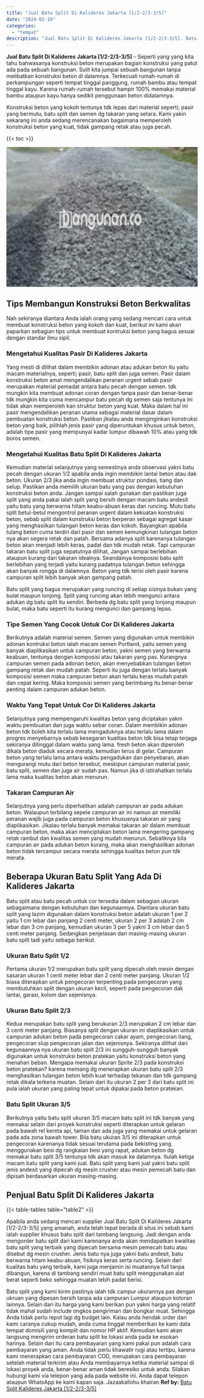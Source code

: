 ```yaml
---
title: "Jual Batu Split Di Kalideres Jakarta [1/2-2/3-3/5]"
date: "2024-02-10"
categories: 
  - "tempat"
description: "Jual Batu Split Di Kalideres Jakarta [1/2-2/3-3/5]. Batu split yang kami kirim pastinya ialah tdk campur ukurannya pas dengan ukruan yang dipesan bersih tanp..."
---
```


**Jual Batu Split Di Kalideres Jakarta \[1/2-2/3-3/5\]** – Seperti yang yang kita tahu bahwasanya konstruksi beton merupakan bagian konstruksi yang patut ada pada sebuah bangunan. Sulit kita jumpai sebuah bangunan tanpa melibatkan konstruksi beton di dalamnya. Terkecuali rumah-rumah di perkampungan seperti tempat tinggal panggung, rumah bambu atau tempat tinggal kayu. Karena rumah-rumah tersebut hampir 100% memakai material bambu ataupun kayu hanya sedikit penggunaan beton didalamnya.

Konstruksi beton yang kokoh tentunya tdk lepas dari material seperti; pasir yang bermutu, batu split dan semen dg takaran yang setara. Kami yakin sekarang ini anda sedang merencanakan bagaimana memperoleh konstruksi beton yang kuat, tidak gampang retak atau juga pecah.

{{< toc >}}

![Jual Batu Split Di Kalideres Jakarta [1/2-2/3-3/5]](/images/jual-batu-split-16.png)

## Tips Membangun Konstruksi Beton Berkwalitas

Nah sekiranya diantara Anda ialah orang yang sedang mencari cara untuk membuat konstruksi beton yang kokoh dan kuat, berikut ini kami akan paparkan sebagian tips untuk membuat kontruksi beton yang bagus sesuai dengan standar ilmu sipil.

### Mengetahui Kualitas Pasir Di Kalideres Jakarta

Yang mesti di dilihat dalam membikin adonan atau adukan beton itu yaitu macam materialnya, seperti; pasir, batu split dan juga semen. Pasir dalam konstruksi beton amat mengendalikan peranan urgent sebab pasir merupakan material pemadat antara batu pecah dengan semen. tdk mungkin kita membuat adonan coran dengan tanpa pasir dan benar-benar tdk mungkin kita cuma mencampur batu pecah dg semen saja tentunya ini tidak akan memperoleh kan struktur beton yang kuat. Maka dalam hal ini pasir mengendalikan peranan utama sebagai material dasar dalam pembuatan konstruksi beton. Pastikan jikalau anda menginginkan konstruksi beton yang baik, pilihlah jenis pasir yang diperuntukan khusus untuk beton, adalah tipe pasir yang mempunyai kadar lumpur dibawah 10% atau yang tdk boros semen.

### Mengetahui Kualitas Batu Split Di Kalideres Jakarta

Kemudian material selanjutnya yang semestinya anda observasi yakni batu pecah dengan ukuran 1/2 apabila anda ingin membikin lantai beton atau dak beton. Ukuran 2/3 jika anda ingin membuat struktur pondasi, tiang dan selup. Pastikan anda memilih ukuran batu yang pas dengan kebutuhan konstruksi beton anda. Jangan sampai salah gunakan dan pastikan juga split yang anda pakai ialah split yang bersih dengan macam batu andesit yaitu batu yang berwarna hitam keabu-abuan keras dan runcing. Mutu batu split betul-betul mengontrol peranan urgent dalam kekuatan konstruksi beton, sebab split dalam konstruksi beton berperan sebagai agregat kasar yang menghasilkan tulangan beton keras dan kokoh. Bayangkan apabila tulang beton cuma terdiri dari pasir dan semen kemungkinan tulangan beton nya akan segera retak dan patah. Bersama adanya split karenanya tulangan beton akan menjadi lebih keras, padat dan tdk mudah retak. Tapi campuran takaran batu split juga sepatutnya dilihat, Jangan sampai berlebihan ataupun kurang dari takaran idealnya. Seandainya komposisi batu split berlebihan yang terjadi yaitu kurang padatnya tulangan beton sehingga akan banyak rongga di dalamnya. Beton yang tdk terisi oleh pasir karena campuran split lebih banyak akan gampang patah.

Batu split yang bagus merupakan yang runcing di setiap sisinya bukan yang bulat maupun lonjong. Split yang runcing akan lebih mengunci antara adukan dg batu split itu sendiri. Berbeda dg batu split yang lonjong maupun bulat, maka batu seperti itu kurang mengunci dan gampang lepas.

### Tipe Semen Yang Cocok Untuk Cor Di Kalideres Jakarta

Berikutnya adalah material semen. Semen yang digunakan untuk membikin adonan kontruksi beton ialah macam semen Portland, yaitu semen yang banyak diaplikasikan untuk campuran beton, yakni semen yang berwarna keabuan, tentunya dengan komposisi atau takaran yang pas. Kurangnya campuran semen pada adonan beton, akan menyebabkan tulangan beton gampang retak dan mudah patah. Seperti itu juga dengan terlalu banyak komposisi semen maka campuran beton akan terlalu keras mudah patah dan cepat kering. Maka komposisi semen yang berimbang itu benar-benar penting dalam campuran adukan beton.

### Waktu Yang Tepat Untuk Cor Di Kalideres Jakarta

Selanjutnya yang mempengaruhi kwalitas beton yang diciptakan yakni waktu pembuatan dan juga waktu sebar coran. Dalam membikin adonan beton tdk boleh kita terlalu lama mengaduknya atau terlalu lama dalam progres menyebarnya sebab kesegaran kualitas beton tdk bisa tetap terjaga sekiranya ditinggal dalam waktu yang lama. fresh beton akan diperoleh dikala beton diaduk secara merata, kemudian terus di gelar. Campuran beton yang terlalu lama antara waktu pengadukan dan penyebaran, akan mengurangi mutu dari beton tersebut, meskipun campuran material pasir, batu split, semen dan juga air sudah pas. Namun jika di istirahatkan terlalu lama maka kualitas beton akan menurun.

### Takaran Campuran Air

Selanjutnya yang perlu diperhatikan adalah campuran air pada adukan beton. Walaupun terbilang sepele campuran air ini namun air memiliki peranan wajib juga pada campuran beton khususnya takaran air yang diaplikasikan. Jikalau terlalu banyak memakai takaran air dalam membuat campuran beton, maka akan menciptakan beton lama mengering gampang retak rambut dan kwalitas semen yang mudah menurun. Sebaliknya bila campuran air pada adukan beton kurang, maka akan menghasilkan adonan beton tidak tercampur secara merata sehingga kualitas beton pun tdk merata.

## Beberapa Ukuran Batu Split Yang Ada Di Kalideres Jakarta

Batu split atau batu pecah untuk cor tersedia dalam sebagian ukuran sebagaimana dengan kebutuhan dan kegunaannya. Diantara ukuran batu split yang lazim digunakan dalam konstruksi beton adalah ukuran 1 per 2 yaitu 1 cm lebar dan panjang 2 centi meter, ukuran 2 per 3 adalah 2 cm lebar dan 3 cm panjang, kemudian ukuran 3 per 5 yakni 3 cm lebar dan 5 centi meter panjang. Sedangkan penjelasan dari masing-masing ukuran batu split tadi yaitu sebagai berikut.

### Ukuran Batu Split 1/2

Pertama ukuran 1/2 merupakan batu split yang dipecah oleh mesin dengan sasaran ukuran 1 centi meter lebar dan 2 centi meter panjang. Ukuran 1/2 biasa diterapkan untuk pengecoran terpenting pada pengecoran yang membutuhkan split dengan ukuran kecil, seperti pada pengecoran dak lantai, garasi, kolom dan sejenisnya.

### Ukuran Batu Split 2/3

Kedua merupakan batu split yang berukuran 2/3 merupakan 2 cm lebar dan 3 centi meter panjang. Biasanya split dengan ukuran ini diaplikasikan untuk campuran adukan beton pada pengecoran cakar ayam, pengecoran tiang, pengecoran slup pengecoran jalan dan sejenisnya. Sekiranya dilihat dari kegunaannya nya ukuran batu split 2/3 ini sungguh-sungguh banyak digunakan untuk konstruksi beton pratekan yaitu konstruksi beton yang menahan beban. Mengapa memakai ukuran Sprite 2/3 pada konstruksi beton pratekan? karena memang dg menerapkan ukuran batu split 2/3 menghasilkan tulangan beton lebih kuat terhadap tekanan dan tdk gampang retak dikala terkena muatan. Selain dari itu ukuran 2 per 3 dari batu split ini pula ialah ukuran yang paling tepat untuk dipakai pada beton pratekan.

### Batu Split Ukuran 3/5

Berikutnya yaitu batu split ukuran 3/5 macam batu split ini tdk banyak yang memakai selain dari proyek konstruksi seperti diterapkan untuk gelaran pada bawah rel kereta api, taman dan ada juga yang memakai untuk gelaran pada ada zona bawah tower. Bila batu ukuran 3/5 ini diterapkan untuk pengecoran karenanya tidak sesuai terutama pada bekisting yang menggunakan besi dg rangkaian besi yang rapat, adukan beton dg memakai batu split 3/5 tentunya tdk akan masuk ke dalamnya. Itulah ketiga macam batu split yang kami jual. Batu split yang kami jual yakni batu split jenis andesit yang dipecah dg mesin crusher atau mesin pemecah batu dan dipisah berdasarkan ukuran masing-masing.

## Penjual Batu Split Di Kalideres Jakarta

{{< table-tables table="table2" >}}

Apabila anda sedang mencari supplier Jual Batu Split Di Kalideres Jakarta \[1/2-2/3-3/5\] yang amanah, anda telah tepat berada di situs ini sebab kami ialah supplier khusus batu split dari tambang langsung. Jadi dengan anda mengorder batu split dari kami karenanya anda akan mendapatkan kwalitas batu split yang terbaik yang dipecah bersama mesin pemecah batu atau disebut dg mesin crusher. Jenis batu nya juga yakni batu andesit, batu berwarna hitam keabu-abuan, fisiknya keras serta runcing. Selain dari kualitas batu yang terbaik, kami juga menjamin isi muatannya full tanpa dibangun, karena di tambang sendiri muat batu split menggunakan alat berat seperti beko sehingga muatan lebih padat berisi.

Batu split yang kami kirim pastinya ialah tdk campur ukurannya pas dengan ukruan yang dipesan bersih tanpa ada campuran Lumpur ataupun kotoran lainnya. Selain dari itu harga yang kami berikan pun yakni harga yang relatif tidak mahal sudah include ongkos pengiriman dan bongkar muat. Sehingga Anda tidak perlu repot lagi dg budget lain. Kalau anda hendak order dari kami caranya cukup mudah, anda cuma tinggal memberikan ke kami data tempat domisili yang komplit dan nomor HP aktif. Kemudian kami akan langsung mengirim orderan batu split ke lokasi anda pada ke esokan harinya. Selain dari itu cara pembayaran yang kami pakai pun adalah cara pembayaran yang aman. Anda tidak perlu khawatir rugi atau tertipu, karena kami menerapkan cara pembayaran COD, merupakan cara pembayaran setelah material terkirim atau Anda membayarnya ketika material sampai di lokasi proyek anda, benar-benar aman tidak beresiko untuk anda. Silakan hubungi kami via telepon yang ada pada website ini. Anda dapat telepon ataupun WhatsApp ke kami kapan saja. Jazaakallohu khairan
**Ref by:** [Batu Split Kalideres Jakarta [1/2-2/3-3/5]](https://id.wikipedia.org/wiki/Batu)
